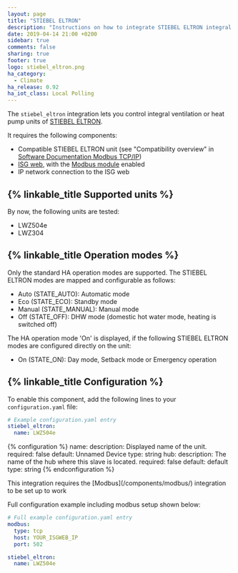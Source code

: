 ```yaml
---
layout: page
title: "STIEBEL ELTRON"
description: "Instructions on how to integrate STIEBEL ELTRON integral ventilation and heat pump units into Home Assistant."
date: 2019-04-14 21:00 +0200
sidebar: true
comments: false
sharing: true
footer: true
logo: stiebel_eltron.png
ha_category:
  - Climate
ha_release: 0.92
ha_iot_class: Local Polling
---
```


The `stiebel_eltron` integration lets you control integral ventilation or heat pump units of [STIEBEL ELTRON](https://www.stiebel-eltron.com).

It requires the following components:

- Compatible STIEBEL ELTRON unit (see "Compatibility overview" in [Software Documentation Modbus TCP/IP](https://www.stiebel-eltron.ch/content/dam/ste/ch/de/downloads/kundenservice/smart-home/Modbus/Modbus%20Bedienungsanleitung.pdf))
- [ISG web](https://www.stiebel-eltron.com/en/home/products-solutions/renewables/controller_energymanagement/internet_servicegateway/isg_web.html), with the [Modbus module](https://www.stiebel-eltron.ch/de/home/service/smart-home/modbus.html) enabled
- IP network connection to the ISG web

## {% linkable_title Supported units %}

By now, the following units are tested:

- LWZ504e
- LWZ304

## {% linkable_title Operation modes %}

Only the standard HA operation modes are supported. The STIEBEL ELTRON modes are mapped and configurable as follows:

- Auto (STATE_AUTO): Automatic mode
- Eco (STATE_ECO): Standby mode
- Manual (STATE_MANUAL): Manual mode
- Off (STATE_OFF): DHW mode (domestic hot water mode, heating is switched off)

The HA operation mode 'On' is displayed, if the following STIEBEL ELTRON modes are configured directly on the unit:

- On (STATE_ON): Day mode, Setback mode or Emergency operation

## {% linkable_title Configuration %}

To enable this component, add the following lines to your `configuration.yaml` file:

```yaml
# Example configuration.yaml entry
stiebel_eltron:
  name: LWZ504e
```

{% configuration %}
name:
  description: Displayed name of the unit.
  required: false
  default: Unnamed Device
  type: string
hub:
  description: The name of the hub where this slave is located.
  required: false
  default: default
  type: string
{% endconfiguration %}

<p class='note'>
This integration requires the [Modbus](/components/modbus/) integration to be set up to work
</p>

Full configuration example including modbus setup shown below:

```yaml
# Full example configuration.yaml entry
modbus:
  type: tcp
  host: YOUR_ISGWEB_IP
  port: 502

stiebel_eltron:
  name: LWZ504e
```
